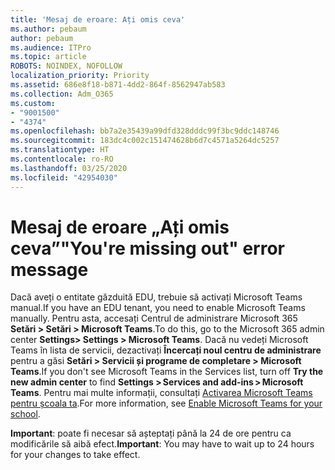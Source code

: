 ```yaml
---
title: 'Mesaj de eroare: Ați omis ceva'
ms.author: pebaum
author: pebaum
ms.audience: ITPro
ms.topic: article
ROBOTS: NOINDEX, NOFOLLOW
localization_priority: Priority
ms.assetid: 686e8f18-b871-4dd2-864f-8562947ab583
ms.collection: Adm_O365
ms.custom:
- "9001500"
- "4374"
ms.openlocfilehash: bb7a2e35439a99dfd328dddc99f3bc9ddc148746
ms.sourcegitcommit: 183dc4c002c151474628b6d7c4571a5264dc5257
ms.translationtype: HT
ms.contentlocale: ro-RO
ms.lasthandoff: 03/25/2020
ms.locfileid: "42954030"
---
```

# <a name="youre-missing-out-error-message"></a><span data-ttu-id="90883-102">Mesaj de eroare „Ați omis ceva”</span><span class="sxs-lookup"><span data-stu-id="90883-102">"You're missing out" error message</span></span>

<span data-ttu-id="90883-103">Dacă aveți o entitate găzduită EDU, trebuie să activați Microsoft Teams manual.</span><span class="sxs-lookup"><span data-stu-id="90883-103">If you have an EDU tenant, you need to enable Microsoft Teams manually.</span></span> <span data-ttu-id="90883-104">Pentru asta, accesați Centrul de administrare Microsoft 365 **Setări > Setări > Microsoft Teams**.</span><span class="sxs-lookup"><span data-stu-id="90883-104">To do this, go to the Microsoft 365 admin center **Settings> Settings > Microsoft Teams**.</span></span> <span data-ttu-id="90883-105">Dacă nu vedeți Microsoft Teams în lista de servicii, dezactivați **Încercați noul centru de administrare** pentru a găsi **Setări > Servicii și programe de completare > Microsoft Teams**.</span><span class="sxs-lookup"><span data-stu-id="90883-105">If you don't see Microsoft Teams in the Services list, turn off **Try the new admin center** to find **Settings > Services and add-ins > Microsoft Teams**.</span></span> <span data-ttu-id="90883-106">Pentru mai multe informații, consultați [Activarea Microsoft Teams pentru școala ta](https://docs.microsoft.com/microsoft-365/education/intune-edu-trial/enable-microsoft-teams#enable-microsoft-teams-for-your-school-1).</span><span class="sxs-lookup"><span data-stu-id="90883-106">For more information, see [Enable Microsoft Teams for your school](https://docs.microsoft.com/microsoft-365/education/intune-edu-trial/enable-microsoft-teams#enable-microsoft-teams-for-your-school-1).</span></span>

<span data-ttu-id="90883-107">**Important**: poate fi necesar să așteptați până la 24 de ore pentru ca modificările să aibă efect.</span><span class="sxs-lookup"><span data-stu-id="90883-107">**Important**: You may have to wait up to 24 hours for your changes to take effect.</span></span>
